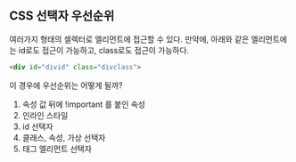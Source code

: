 ## CSS 선택자 우선순위

여러가지 형태의 셀렉터로 엘리먼트에 접근할 수 있다.
만약에, 아래와 같은 엘리먼트에는 id로도 접근이 가능하고, class로도 접근이 가능하다.
```html
<div id="divid" class="divclass">
```

이 경우에 우선순위는 어떻게 될까?
1. 속성 값 뒤에 !important 를 붙인 속성
2. 인라인 스타일
3. id 선택자
4. 클래스, 속성, 가상 선택자
5. 태그 엘리먼트 선택자
